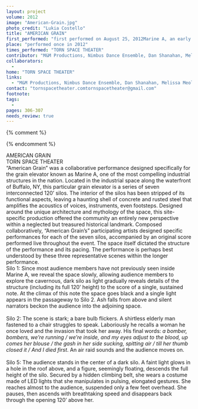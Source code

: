 ```yaml
---
layout: project
volume: 2012
image: "American-Grain.jpg"
photo_credit: "Lukia Costello"
title: "AMERICAN GRAIN"
first_performed: "first performed on August 25, 2012Marine A, an early 20th century grain elevator in the heart of Silo City, Buffalo, NY"
place: "performed once in 2012"
times_performed: "TORN SPACE THEATER"
contributor: "M&M Productions, Nimbus Dance Ensemble, Dan Shanahan, Melissa Meola, Brian Millbrand, Brad Wales, Beth Elkins-Wales, John Rickus, Carlie Todoro-Rickus, Jonathan Golove, Matt Sargent, Tim Mcpeek, Lynee Koscielniak, Mark Goldman, Margaret Kaiser"
collaborators: 
  - 
home: "TORN SPACE THEATER"
links: 
  - "M&M Productions, Nimbus Dance Ensemble, Dan Shanahan, Melissa Meola, Brian Millbrand, Brad Wales, Beth Elkins-Wales, John Rickus, Carlie Todoro-Rickus, Jonathan Golove, Matt Sargent, Tim Mcpeek, Lynee Koscielniak, Mark Goldman, Margaret Kaiser"
contact: "tornspacetheater.comtornspacetheater@gmail.com"
footnote: 
tags: 
  - 
pages: 306-307
needs_review: true
---
```


{% comment %} 

{% endcomment %}

 AMERICAN GRAIN<br>TORN SPACE THEATER  
 “American Grain” was a collaborative performance designed specifically for the grain elevator known as Marine A, one of the most compelling industrial structures in the nation. Located in the industrial space along the waterfront of Buffalo, NY, this particular grain elevator is a series of seven interconnected 120’ silos. The interior of the silos has been stripped of its functional aspects, leaving a haunting shell of concrete and rusted steel that amplifies the acoustics of voices, instruments, even footsteps. Designed around the unique architecture and mythology of the space, this site-specific production offered the community an entirely new perspective within a neglected but treasured historical landmark. Composed collaboratively, “American Grain’s” participating artists designed specific performances for each of the seven silos, accompanied by an original score performed live throughout the event. The space itself dictated the structure of the performance and its pacing. The performance is perhaps best understood by these three representative scenes within the longer performance. 
  <br>Silo 1: Since most audience members have not previously seen inside Marine A, we reveal the space slowly, allowing audience members to explore the cavernous, dark silo as light gradually reveals details of the structure (including its full 120’ height) to the score of a single, sustained note. At the climax of this note the space goes black and a single light appears in the passageway to Silo 2. Ash falls from above and silent narrators beckon the audience into the adjoining space.  
 <br>Silo 2: The scene is stark; a bare bulb flickers. A shirtless elderly man fastened to a chair struggles to speak. Laboriously he recalls a woman he once loved and the invasion that took her away. His final words: <em>a bomber, bombers, we’re running / we’re inside, and my eyes adjust to the blood, up comes her blouse / the gash in her side sucking, spitting air / till her thumb closed it / And I died first</em>. An air raid sounds and the audience moves on.  
 <br>Silo 5: The audience stands in the center of a dark silo. A faint light glows in a hole in the roof above, and a figure, seemingly floating, descends the full height of the silo. Secured by a hidden climbing belt, she wears a costume made of LED lights that she manipulates in pulsing, elongated gestures. She reaches almost to the audience, suspended only a few feet overhead. She pauses, then ascends with breathtaking speed and disappears back through the opening 120’ above her. 
